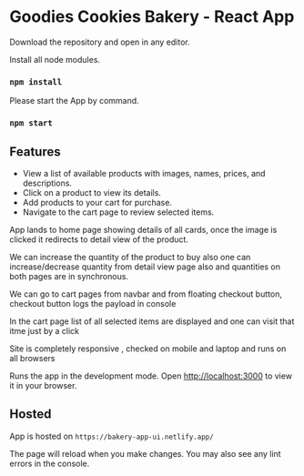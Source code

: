 # Goodies Cookies Bakery - React App
Download the repository and open in any editor.

Install all node modules.
### `npm install`

Please start the App by command.
### `npm start`

## Features

- View a list of available products with images, names, prices, and descriptions.
- Click on a product to view its details.
- Add products to your cart for purchase.
- Navigate to the cart page to review selected items.

App lands to home page showing details of all cards, once the image is clicked it redirects to detail view of the product.

We can increase the quantity of the product to buy also one can increase/decrease quantity from detail view page also and  quantities on both pages are in synchronous.

We can go to cart pages from navbar and from floating checkout button, checkout button logs the payload in console

In the cart page list of all selected items are displayed and one can visit that itme just by a click

Site is completely responsive , checked on mobile and laptop and runs on all browsers

Runs the app in the development mode.
Open [http://localhost:3000](http://localhost:3000) to view it in your browser.

## Hosted
App is hosted on `https://bakery-app-ui.netlify.app/`

The page will reload when you make changes.
You may also see any lint errors in the console.
